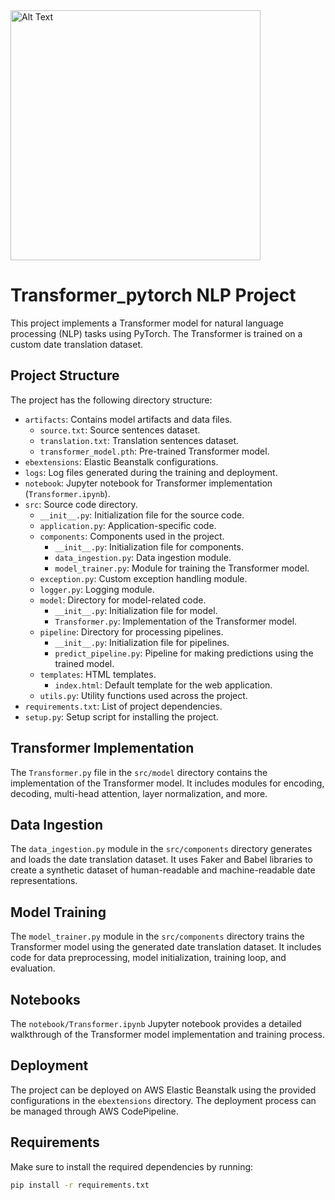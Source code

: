 <img src="https://miro.medium.com/v2/resize:fit:1400/1*BHzGVskWGS_3jEcYYi6miQ.png" width="400" alt="Alt Text">

# Transformer_pytorch NLP Project

This project implements a Transformer model for natural language processing (NLP) tasks using PyTorch. The Transformer is trained on a custom date translation dataset.

## Project Structure

The project has the following directory structure:

- `artifacts`: Contains model artifacts and data files.
  - `source.txt`: Source sentences dataset.
  - `translation.txt`: Translation sentences dataset.
  - `transformer_model.pth`: Pre-trained Transformer model.
- `ebextensions`: Elastic Beanstalk configurations.
- `logs`: Log files generated during the training and deployment.
- `notebook`: Jupyter notebook for Transformer implementation (`Transformer.ipynb`).
- `src`: Source code directory.
  - `__init__.py`: Initialization file for the source code.
  - `application.py`: Application-specific code.
  - `components`: Components used in the project.
    - `__init__.py`: Initialization file for components.
    - `data_ingestion.py`: Data ingestion module.
    - `model_trainer.py`: Module for training the Transformer model.
  - `exception.py`: Custom exception handling module.
  - `logger.py`: Logging module.
  - `model`: Directory for model-related code.
    - `__init__.py`: Initialization file for model.
    - `Transformer.py`: Implementation of the Transformer model.
  - `pipeline`: Directory for processing pipelines.
    - `__init__.py`: Initialization file for pipelines.
    - `predict_pipeline.py`: Pipeline for making predictions using the trained model.
  - `templates`: HTML templates.
    - `index.html`: Default template for the web application.
  - `utils.py`: Utility functions used across the project.
- `requirements.txt`: List of project dependencies.
- `setup.py`: Setup script for installing the project.

## Transformer Implementation

The `Transformer.py` file in the `src/model` directory contains the implementation of the Transformer model. It includes modules for encoding, decoding, multi-head attention, layer normalization, and more.

## Data Ingestion

The `data_ingestion.py` module in the `src/components` directory generates and loads the date translation dataset. It uses Faker and Babel libraries to create a synthetic dataset of human-readable and machine-readable date representations.

## Model Training

The `model_trainer.py` module in the `src/components` directory trains the Transformer model using the generated date translation dataset. It includes code for data preprocessing, model initialization, training loop, and evaluation.

## Notebooks

The `notebook/Transformer.ipynb` Jupyter notebook provides a detailed walkthrough of the Transformer model implementation and training process.

## Deployment

The project can be deployed on AWS Elastic Beanstalk using the provided configurations in the `ebextensions` directory. The deployment process can be managed through AWS CodePipeline.

## Requirements

Make sure to install the required dependencies by running:

```bash
pip install -r requirements.txt
